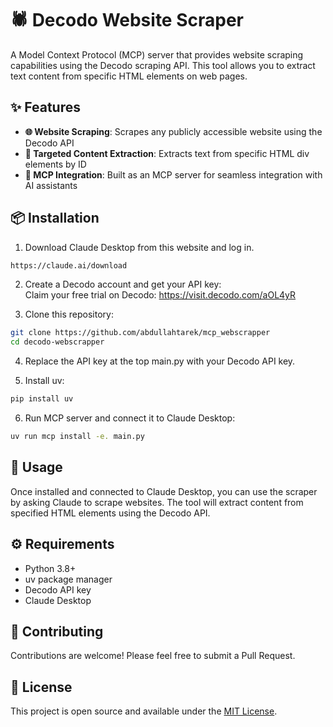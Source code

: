# 🕷️ Decodo Website Scraper

A Model Context Protocol (MCP) server that provides website scraping capabilities using the Decodo scraping API. This tool allows you to extract text content from specific HTML elements on web pages.

## ✨ Features

- **🌐 Website Scraping**: Scrapes any publicly accessible website using the Decodo API
- **🎯 Targeted Content Extraction**: Extracts text from specific HTML div elements by ID
- **🔌 MCP Integration**: Built as an MCP server for seamless integration with AI assistants

## 📦 Installation

1. Download Claude Desktop from this website and log in.

```bash
https://claude.ai/download
```

2. Create a Decodo account and get your API key:  
   Claim your free trial on Decodo: https://visit.decodo.com/aOL4yR

3. Clone this repository:

```bash
git clone https://github.com/abdullahtarek/mcp_webscrapper
cd decodo-webscrapper
```

4. Replace the API key at the top main.py with your Decodo API key.

5. Install uv:

```bash
pip install uv
```

6. Run MCP server and connect it to Claude Desktop:

```bash
uv run mcp install -e. main.py
```

## 🚀 Usage

Once installed and connected to Claude Desktop, you can use the scraper by asking Claude to scrape websites. The tool will extract content from specified HTML elements using the Decodo API.

## ⚙️ Requirements

- Python 3.8+
- uv package manager
- Decodo API key
- Claude Desktop

## 🤝 Contributing

Contributions are welcome! Please feel free to submit a Pull Request.

## 📄 License

This project is open source and available under the [MIT License](LICENSE).

